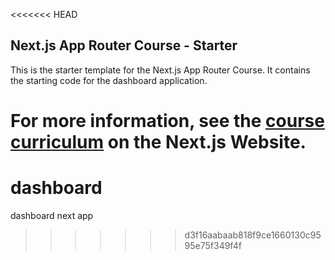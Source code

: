 <<<<<<< HEAD
## Next.js App Router Course - Starter

This is the starter template for the Next.js App Router Course. It contains the starting code for the dashboard application.

For more information, see the [course curriculum](https://nextjs.org/learn) on the Next.js Website.
=======
# dashboard
dashboard next app
>>>>>>> d3f16aabaab818f9ce1660130c9595e75f349f4f
